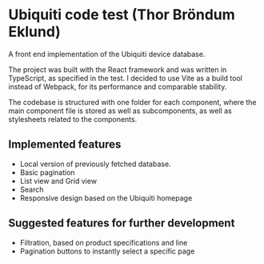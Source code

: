 # Ubiquiti code test (Thor Bröndum Eklund)

A front end implementation of the Ubiquiti device database.

The project was built with the React framework and was written in TypeScript, as specified in the test. I decided to use Vite as a build tool instead of Webpack, for its performance and comparable stability.

The codebase is structured with one folder for each component, where the main component file is stored as well as subcomponents, as well as stylesheets related to the components.

## Implemented features

- Local version of previously fetched database.
- Basic pagination
- List view and Grid view
- Search
- Responsive design based on the Ubiquiti homepage

## Suggested features for further development

- Filtration, based on product specifications and line
- Pagination buttons to instantly select a specific page
